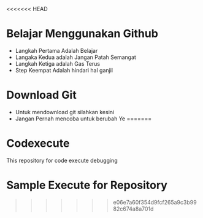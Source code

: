<<<<<<< HEAD
# Belajar Menggunakan Github

* Langkah Pertama Adalah Belajar
* Langaka Kedua adalah Jangan Patah Semangat
* Langkah Ketiga adalah Gas Terus
* Step Keempat Adalah hindari hal ganjil

# Download Git
* Untuk mendownload git silahkan kesini
* Jangan Pernah mencoba untuk berubah Ye
=======
# Codexecute
This repository for code execute debugging

# Sample Execute for Repository
>>>>>>> e06e7a60f354d9fcf265a9c3b9982c674a8a701d
